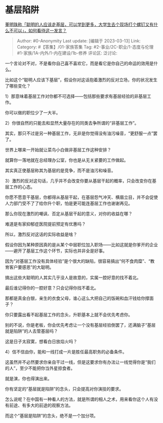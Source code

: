 # 基层陷阱
[董明珠称「聪明的人应该走基层，可以学到更多，大学生去个现场打个螺钉又有什么不可以」，如何看待这一发言？](https://www.zhihu.com/question/588877807/answer/2934113337)

> Author: #0-Anonymity
> Last update: [编辑于 2023-03-13]
> Link:
> Category: #【答集】/01-家族答集
> Tag: #2-事业/2C-职业/1-态度与伦理 #1-家族/1A-内外/1-内在建设/1b-修养
> 评论区:
> 泛讨论:

一个言论对不对，不是看你自己喜不喜欢它，而是看它是你自己的命运的效用是什么。

比如这个“聪明人应该下基层”，假设你对这话抱着激烈的反对立场，你的状况发生了哪些变化？

1）那意味着基层工作对你都不可选择——包括那些要求有基层经验的非基层工作。

你可以做的职位少了一大半。

2）你很自然的只能去和显然大量存在的同类去争所谓的“非基层工作”。

其实，那只不过是另一种基层工作，无非是你觉得没有油污噪音，“更舒服一点”罢了。

世界上哪来一开始就让菜鸟小白做非基层工作这种安排？

就算你一落地就在总经理办公室，你也是从无关紧要的工作做起。

其实真正使基层称其为基层的是竞争，而不是油污和噪音。

3）激烈的反对这句话，几乎并不会改变你要从基层干起的概率，只会改变你在基层工作的心态。

你愿不愿意干基层，你都得从基层干起，在基层怨气冲天、横眉立目，并不会促使人力部门受不了了给你升个职，怕是更可能连基层工作也谢谢再见。

那么你现在激烈的嘲讽、否定从基层干起的意义，对你的收益在哪？

难道是有家抑郁症医院提前预定有优惠吗？

所以，激烈反对这话的实际收益是啥？

假设你因为某种原因真的是从某个中层职位加入职场——比如这就是你爹开的企业——避开了基层工作这个环节，实际也并非全是好事。

因为“对基层工作没有具体经验”是个很大的缺陷，很容易搞出“何不食肉糜”、“教育客户要感恩”的大聪明。

搞出这些大聪明的人其实几乎没人是故意的，实属一腔好意的找不着北。

最后谁记得你的一腔好意？只会记得你找不着北。

那都是真金白银，亲生的衣食父母，谁心这么大把自己的饭碗和血汗钱给你撑面子？

你只要露出看不起基层工作的念头，升职基本上就不会优先考虑你。

别的不说，你是老板，你会优先考虑让一个没有基层经验倒罢了，还满脑子“基层就是陷阱”的人去管基层吗？

这是日子太寂寞，想看白日放焰火吗？

4）信不信由你，能和一线打成一片是胜任最高职务的必备条件。

这虽然并不必然要求你亲自干过一线，但是这要求你有办法让一线觉得你是“我们的人”，至少不能把你当外星掠食者。

就是演，你也得演出来。

你有坚定的“基层就是陷阱”的念头，只会提高对你演技的要求。

怎么说呢？在中国有一种看人的方法，就是所谓的相人之术，用来看你这个人有没有前途、有多大的前途的观察方法。

而这个“基层是陷阱”的念头，绝不是一个加分项。
